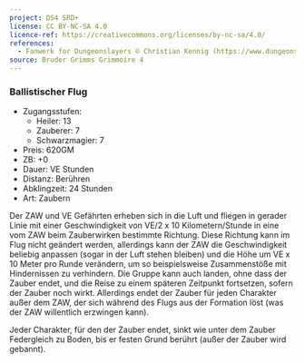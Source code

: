 ```yaml
---
project: DS4 SRD+
license: CC BY-NC-SA 4.0
licence-ref: https://creativecommons.org/licenses/by-nc-sa/4.0/
references: 
  - Fanwerk for Dungeonslayers © Christian Kennig (https://www.dungeonslayers.net/)
source: Bruder Grimms Grimmoire 4
---
```


### Ballistischer Flug

- Zugangsstufen:
  - Heiler: 13
  - Zauberer: 7
  - Schwarzmagier: 7
- Preis: 620GM
- ZB: +0
- Dauer: VE Stunden
- Distanz: Berühren
- Abklingzeit: 24 Stunden
- Art: Zaubern

Der ZAW und VE Gefährten erheben sich in die Luft und fliegen in gerader Linie mit einer Geschwindigkeit von VE/2 x 10 Kilometern/Stunde in eine vom ZAW beim Zauberwirken bestimmte Richtung. Diese Richtung kann im Flug nicht geändert werden, allerdings kann der ZAW die Geschwindigkeit beliebig anpassen (sogar in der Luft stehen bleiben) und die Höhe um VE x 10 Meter pro Runde verändern, um so beispielsweise Zusammenstöße mit Hindernissen zu verhindern. Die Gruppe kann auch landen, ohne dass der Zauber endet, und die Reise zu einem späteren Zeitpunkt fortsetzen, sofern der Zauber noch wirkt. Allerdings endet der Zauber für jeden Charakter außer dem ZAW, der sich während des Flugs aus der Formation löst (was der ZAW willentlich erzwingen kann).

Jeder Charakter, für den der Zauber endet, sinkt wie unter dem Zauber Federgleich zu Boden, bis er festen Grund berührt (außer der Zauber wird gebannt).


